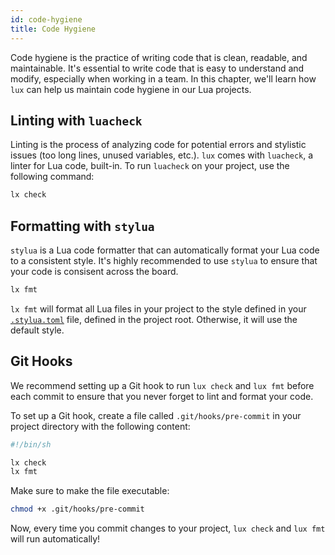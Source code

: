 ```yaml
---
id: code-hygiene
title: Code Hygiene
---
```


Code hygiene is the practice of writing code that is clean, readable, and
maintainable. It's essential to write code that is easy to understand and
modify, especially when working in a team. In this chapter, we'll learn how
`lux` can help us maintain code hygiene in our Lua projects.

## Linting with `luacheck`

Linting is the process of analyzing code for potential errors and stylistic issues (too long lines, unused variables, etc.).
`lux` comes with `luacheck`, a linter for Lua code, built-in. To run `luacheck` on your project, use the following command:

```sh
lx check
```

<!--TODO: Add output of `lx check` command for our current code and see if there are any issues.-->

## Formatting with `stylua`

`stylua` is a Lua code formatter that can automatically format your Lua code to a consistent style.
It's highly recommended to use `stylua` to ensure that your code is consisent across the board.

```sh
lx fmt
```

`lx fmt` will format all Lua files in your project to the style defined in
your
[`.stylua.toml`](https://github.com/JohnnyMorganz/StyLua?tab=readme-ov-file#options)
file, defined in the project root. Otherwise, it will use the default style.

## Git Hooks

We recommend setting up a Git hook to run `lux check` and `lux fmt` before
each commit to ensure that you never forget to lint and format your code.

To set up a Git hook, create a file called `.git/hooks/pre-commit` in your
project directory with the following content:

```sh
#!/bin/sh

lx check
lx fmt
```

Make sure to make the file executable:

```sh
chmod +x .git/hooks/pre-commit
```

Now, every time you commit changes to your project, `lux check` and `lux fmt` will run automatically!
